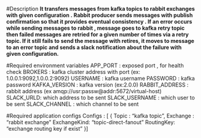 #Description
**It transfers messages from kafka topics to rabbit exchanges with given configuration . Rabbit producer sends messages with publish confirmation so that it provides eventual consistency . If an error occurs while sending messages to rabbit , message goes to kafka retry topic then failed messages are retried for a given number of times via a retry topic. If it still fails to send the message with retires, it moves to message to an error topic and sends a slack notification about the failure with given configuration.**

#Required environment variables
	APP_PORT : exposed port , for health check
	BROKERS :  kafka cluster address with port (ex: 1.0.0.1:9092,1.0.0.2:9092)
	USERNAME : kafka username
	PASSWORD : kafka password
	KAFKA_VERSION : kafka version (ex:2.0.0)
	RABBIT_ADDRESS : rabbit address (ex amqp://usr:passw@addr:5672/virtual-host)
	SLACK_URLD: which address to be sent
	SLACK_USERNAME : which user to be sent
	SLACK_CHANNEL : which channel to be sent

#Required application configs
    Configs : [ {
    Topic : “kafka topic”,
    Exchange : “rabbit exchange”
    ExchangeKind: “topic-direct-fanout”
    RoutingKey: “exchange routing key if exist”
    }]